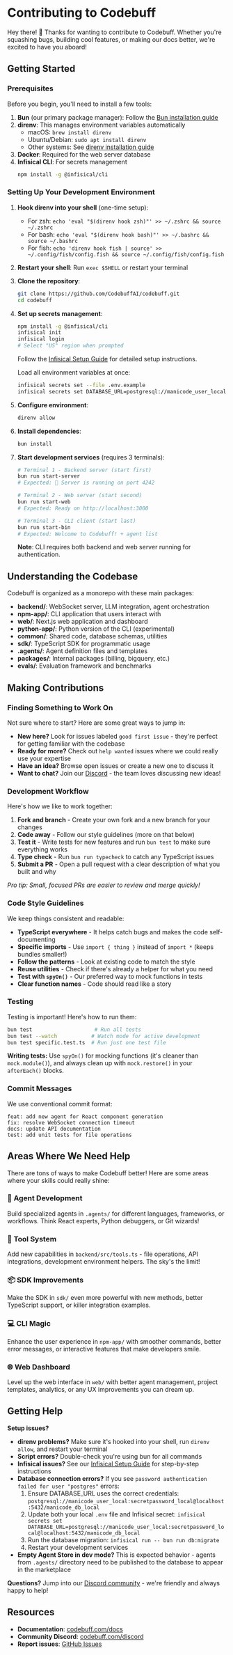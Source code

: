 # Contributing to Codebuff

Hey there! 👋 Thanks for wanting to contribute to Codebuff. Whether you're squashing bugs, building cool features, or making our docs better, we're excited to have you aboard!

## Getting Started

### Prerequisites

Before you begin, you'll need to install a few tools:

1. **Bun** (our primary package manager): Follow the [Bun installation guide](https://bun.sh/docs/installation)
2. **direnv**: This manages environment variables automatically
   - macOS: `brew install direnv`
   - Ubuntu/Debian: `sudo apt install direnv`
   - Other systems: See [direnv installation guide](https://direnv.net/docs/installation.html)
3. **Docker**: Required for the web server database
4. **Infisical CLI**: For secrets management
   ```bash
   npm install -g @infisical/cli
   ```

### Setting Up Your Development Environment

1. **Hook direnv into your shell** (one-time setup):

   - For zsh: `echo 'eval "$(direnv hook zsh)"' >> ~/.zshrc && source ~/.zshrc`
   - For bash: `echo 'eval "$(direnv hook bash)"' >> ~/.bashrc && source ~/.bashrc`
   - For fish: `echo 'direnv hook fish | source' >> ~/.config/fish/config.fish && source ~/.config/fish/config.fish`

2. **Restart your shell**: Run `exec $SHELL` or restart your terminal

3. **Clone the repository**:

   ```bash
   git clone https://github.com/CodebuffAI/codebuff.git
   cd codebuff
   ```

4. **Set up secrets management**:

   ```bash
   npm install -g @infisical/cli
   infisical init
   infisical login
   # Select "US" region when prompted
   ```

   Follow the [Infisical Setup Guide](./INFISICAL_SETUP_GUIDE.md) for detailed setup instructions.

   Load all environment variables at once:
   ```bash
   infisical secrets set --file .env.example
   infisical secrets set DATABASE_URL=postgresql://manicode_user_local:secretpassword_local@localhost:5432/manicode_db_local
   ```

5. **Configure environment**:

   ```bash
   direnv allow
   ```

6. **Install dependencies**:

   ```bash
   bun install
   ```

7. **Start development services** (requires 3 terminals):

   ```bash
   # Terminal 1 - Backend server (start first)
   bun run start-server
   # Expected: 🚀 Server is running on port 4242

   # Terminal 2 - Web server (start second)
   bun run start-web
   # Expected: Ready on http://localhost:3000

   # Terminal 3 - CLI client (start last)
   bun run start-bin
   # Expected: Welcome to Codebuff! + agent list
   ```

   **Note**: CLI requires both backend and web server running for authentication.

## Understanding the Codebase

Codebuff is organized as a monorepo with these main packages:

- **backend/**: WebSocket server, LLM integration, agent orchestration
- **npm-app/**: CLI application that users interact with
- **web/**: Next.js web application and dashboard
- **python-app/**: Python version of the CLI (experimental)
- **common/**: Shared code, database schemas, utilities
- **sdk/**: TypeScript SDK for programmatic usage
- **.agents/**: Agent definition files and templates
- **packages/**: Internal packages (billing, bigquery, etc.)
- **evals/**: Evaluation framework and benchmarks

## Making Contributions

### Finding Something to Work On

Not sure where to start? Here are some great ways to jump in:

- **New here?** Look for issues labeled `good first issue` - they're perfect for getting familiar with the codebase
- **Ready for more?** Check out `help wanted` issues where we could really use your expertise
- **Have an idea?** Browse open issues or create a new one to discuss it
- **Want to chat?** Join our [Discord](https://codebuff.com/discord) - the team loves discussing new ideas!

### Development Workflow

Here's how we like to work together:

1. **Fork and branch** - Create your own fork and a new branch for your changes
2. **Code away** - Follow our style guidelines (more on that below)
3. **Test it** - Write tests for new features and run `bun test` to make sure everything works
4. **Type check** - Run `bun run typecheck` to catch any TypeScript issues
5. **Submit a PR** - Open a pull request with a clear description of what you built and why

_Pro tip: Small, focused PRs are easier to review and merge quickly!_

### Code Style Guidelines

We keep things consistent and readable:

- **TypeScript everywhere** - It helps catch bugs and makes the code self-documenting
- **Specific imports** - Use `import { thing }` instead of `import *` (keeps bundles smaller!)
- **Follow the patterns** - Look at existing code to match the style
- **Reuse utilities** - Check if there's already a helper for what you need
- **Test with `spyOn()`** - Our preferred way to mock functions in tests
- **Clear function names** - Code should read like a story

### Testing

Testing is important! Here's how to run them:

```bash
bun test                    # Run all tests
bun test --watch           # Watch mode for active development
bun test specific.test.ts  # Run just one test file
```

**Writing tests:** Use `spyOn()` for mocking functions (it's cleaner than `mock.module()`), and always clean up with `mock.restore()` in your `afterEach()` blocks.

### Commit Messages

We use conventional commit format:

```
feat: add new agent for React component generation
fix: resolve WebSocket connection timeout
docs: update API documentation
test: add unit tests for file operations
```

## Areas Where We Need Help

There are tons of ways to make Codebuff better! Here are some areas where your skills could really shine:

### 🤖 **Agent Development**

Build specialized agents in `.agents/` for different languages, frameworks, or workflows. Think React experts, Python debuggers, or Git wizards!

### 🔧 **Tool System**

Add new capabilities in `backend/src/tools.ts` - file operations, API integrations, development environment helpers. The sky's the limit!

### 📦 **SDK Improvements**

Make the SDK in `sdk/` even more powerful with new methods, better TypeScript support, or killer integration examples.

### 💻 **CLI Magic**

Enhance the user experience in `npm-app/` with smoother commands, better error messages, or interactive features that make developers smile.

### 🌐 **Web Dashboard**

Level up the web interface in `web/` with better agent management, project templates, analytics, or any UX improvements you can dream up.

## Getting Help

**Setup issues?**

- **direnv problems?** Make sure it's hooked into your shell, run `direnv allow`, and restart your terminal
- **Script errors?** Double-check you're using bun for all commands
- **Infisical issues?** See our [Infisical Setup Guide](./INFISICAL_SETUP_GUIDE.md) for step-by-step instructions
- **Database connection errors?** If you see `password authentication failed for user "postgres"` errors:
  1. Ensure DATABASE_URL uses the correct credentials: `postgresql://manicode_user_local:secretpassword_local@localhost:5432/manicode_db_local`
  2. Update both your local `.env` file and Infisical secret: `infisical secrets set DATABASE_URL=postgresql://manicode_user_local:secretpassword_local@localhost:5432/manicode_db_local`
  3. Run the database migration: `infisical run -- bun run db:migrate`
  4. Restart your development services
- **Empty Agent Store in dev mode?** This is expected behavior - agents from `.agents/` directory need to be published to the database to appear in the marketplace

**Questions?** Jump into our [Discord community](https://codebuff.com/discord) - we're friendly and always happy to help!

## Resources

- **Documentation**: [codebuff.com/docs](https://codebuff.com/docs)
- **Community Discord**: [codebuff.com/discord](https://codebuff.com/discord)
- **Report issues**: [GitHub Issues](https://github.com/CodebuffAI/codebuff/issues)
